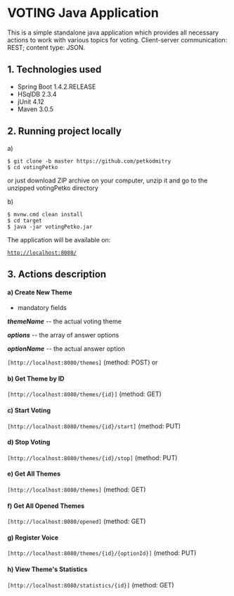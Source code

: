 # VOTING Java Application

This is a simple standalone java application which provides all necessary actions to work with various topics for voting.
Client-server communication: REST; content type: JSON.

## 1. Technologies used

* Spring Boot 1.4.2.RELEASE
* HSqlDB 2.3.4
* jUnit 4.12
* Maven 3.0.5

## 2. Running project locally
a)
```
$ git clone -b master https://github.com/petkodmitry
$ cd votingPetko
```
or just download ZIP archive on your computer, unzip it and go to the unzipped votingPetko directory

b)
```
$ mvnw.cmd clean install
$ cd target
$ java -jar votingPetko.jar
```
The application will be available on:

[`http://localhost:8080/`](http://localhost:8080/)

## 3. Actions description

#### a) Create New Theme

* mandatory fields

**_themeName_** -- the actual voting theme

**_options_** -- the array of answer options

**_optionName_** -- the actual answer option

`[http://localhost:8080/themes]` (method: POST) or

#### b) Get Theme by ID
`[http://localhost:8080/themes/{id}]` (method: GET)

#### c) Start Voting
`[http://localhost:8080/themes/{id}/start]` (method: PUT)

#### d) Stop Voting
`[http://localhost:8080/themes/{id}/stop]` (method: PUT)

#### e) Get All Themes
`[http://localhost:8080/themes]` (method: GET)

#### f) Get All Opened Themes
`[http://localhost:8080/opened]` (method: GET)

#### g) Register Voice
`[http://localhost:8080/themes/{id}/{optionId}]` (method: PUT)

#### h) View Theme's Statistics
`[http://localhost:8080/statistics/{id}]` (method: GET)
